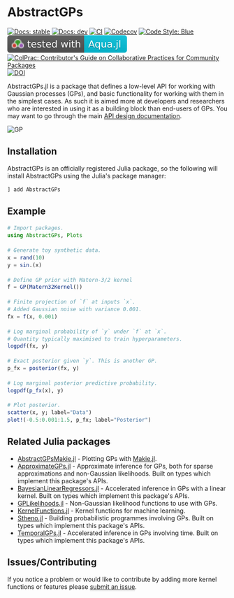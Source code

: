 # AbstractGPs

[![Docs: stable](https://img.shields.io/badge/docs-stable-blue.svg)](https://JuliaGaussianProcesses.github.io/AbstractGPs.jl/stable)
[![Docs: dev](https://img.shields.io/badge/docs-dev-blue.svg)](https://JuliaGaussianProcesses.github.io/AbstractGPs.jl/dev)
[![CI](https://github.com/JuliaGaussianProcesses/AbstractGPs.jl/workflows/CI/badge.svg?branch=master)](https://github.com/JuliaGaussianProcesses/AbstractGPs.jl/actions/workflows/CI.yml?query=branch%3Amaster)
[![Codecov](https://codecov.io/gh/JuliaGaussianProcesses/AbstractGPs.jl/branch/master/graph/badge.svg)](https://codecov.io/gh/JuliaGaussianProcesses/AbstractGPs.jl)
[![Code Style: Blue](https://img.shields.io/badge/code%20style-blue-4495d1.svg)](https://github.com/JuliaDiff/BlueStyle)
[![Aqua QA](https://raw.githubusercontent.com/JuliaTesting/Aqua.jl/master/badge.svg)](https://github.com/JuliaTesting/Aqua.jl)
[![ColPrac: Contributor's Guide on Collaborative Practices for Community Packages](https://img.shields.io/badge/ColPrac-Contributor's%20Guide-blueviolet)](https://github.com/SciML/ColPrac)
[![DOI](https://zenodo.org/badge/254674526.svg)](https://zenodo.org/badge/latestdoi/254674526)



AbstractGPs.jl is a package that defines a low-level API for working with Gaussian processes (GPs), and basic functionality for working with them in the simplest cases. As such it is aimed more at developers and researchers who are interested in using it as a building block than end-users of GPs. You may want to go through the main [API design documentation](https://juliagaussianprocesses.github.io/AbstractGPs.jl/stable/api/).

![GP](gp.gif)

## Installation 

AbstractGPs is an officially registered Julia package, so the following will install AbstractGPs using the Julia's package manager:

```julia
] add AbstractGPs
```

## Example
```julia
# Import packages.
using AbstractGPs, Plots

# Generate toy synthetic data.
x = rand(10)
y = sin.(x)

# Define GP prior with Matern-3/2 kernel
f = GP(Matern32Kernel())

# Finite projection of `f` at inputs `x`.
# Added Gaussian noise with variance 0.001.
fx = f(x, 0.001)

# Log marginal probability of `y` under `f` at `x`.
# Quantity typically maximised to train hyperparameters.
logpdf(fx, y)

# Exact posterior given `y`. This is another GP.
p_fx = posterior(fx, y)

# Log marginal posterior predictive probability.
logpdf(p_fx(x), y)

# Plot posterior.
scatter(x, y; label="Data")
plot!(-0.5:0.001:1.5, p_fx; label="Posterior")
```


## Related Julia packages

- [AbstractGPsMakie.jl](https://github.com/JuliaGaussianProcesses/AbstractGPsMakie.jl/) - Plotting GPs with [Makie.jl](https://github.com/JuliaPlots/Makie.jl/).
- [ApproximateGPs.jl](https://github.com/JuliaGaussianProcesses/ApproximateGPs.jl/) - Approximate inference for GPs, both for sparse approximations and non-Gaussian likelihoods. Built on types which implement this package's APIs.
- [BayesianLinearRegressors.jl](https://github.com/JuliaGaussianProcesses/BayesianLinearRegressors.jl) - Accelerated inference in GPs with a linear kernel. Built on types which implement this package's APIs.
- [GPLikelihoods.jl](https://github.com/JuliaGaussianProcesses/GPLikelihoods.jl/) - Non-Gaussian likelihood functions to use with GPs.
- [KernelFunctions.jl](https://github.com/JuliaGaussianProcesses/KernelFunctions.jl/) - Kernel functions for machine learning.
- [Stheno.jl](https://github.com/JuliaGaussianProcesses/Stheno.jl) - Building probabilistic programmes involving GPs. Built on types which implement this package's APIs.
- [TemporalGPs.jl](https://github.com/JuliaGaussianProcesses/TemporalGPs.jl) - Accelerated inference in GPs involving time. Built on types which implement this package's APIs.


## Issues/Contributing

If you notice a problem or would like to contribute by adding more kernel functions or features please [submit an issue](https://github.com/JuliaGaussianProcesses/AbstractGPs.jl/issues).
